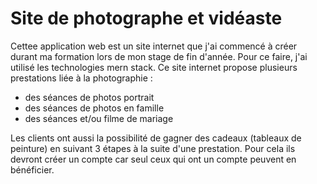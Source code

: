 # Site de photographe et vidéaste

Cettee application web est un site internet que j'ai commencé à créer durant ma formation lors de mon stage de fin d'année.
Pour ce faire, j'ai utilisé les technologies mern stack.
Ce site internet propose plusieurs prestations liée à la photographie :

- des séances de photos portrait 
- des séances de photos en famille
- des séances et/ou filme de mariage
  
Les clients ont aussi la possibilité de gagner des cadeaux (tableaux de peinture) en suivant 3 étapes à la suite d'une prestation.
Pour cela ils devront créer un compte car seul ceux qui ont un compte peuvent en bénéficier.
